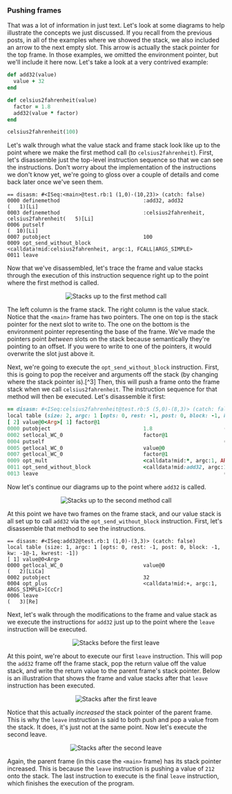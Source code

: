 ### Pushing frames

That was a lot of information in just text. Let's look at some diagrams to help illustrate the concepts we just discussed. If you recall from the previous posts, in all of the examples where we showed the stack, we also included an arrow to the next empty slot. This arrow is actually the stack pointer for the top frame. In those examples, we omitted the environment pointer, but we'll include it here now. Let's take a look at a very contrived example:

```ruby
def add32(value)
  value + 32
end

def celsius2fahrenheit(value)
  factor = 1.8
  add32(value * factor)
end

celsius2fahrenheit(100)
```

Let's walk through what the value stack and frame stack look like up to the point where we make the first method call (to `celsius2fahrenheit`). First, let's disassemble just the top-level instruction sequence so that we can see the instructions. Don't worry about the implementation of the instructions we don't know yet, we're going to gloss over a couple of details and come back later once we've seen them.

```
== disasm: #<ISeq:<main>@test.rb:1 (1,0)-(10,23)> (catch: false)
0000 definemethod                           :add32, add32             (   1)[Li]
0003 definemethod                           :celsius2fahrenheit, celsius2fahrenheit(   5)[Li]
0006 putself                                                          (  10)[Li]
0007 putobject                              100
0009 opt_send_without_block                 <calldata!mid:celsius2fahrenheit, argc:1, FCALL|ARGS_SIMPLE>
0011 leave
```

Now that we've disassembled, let's trace the frame and value stacks through the execution of this instruction sequence right up to the point where the first method is called.

<div align="center">
  <img src="/assets/aoy/part3-step1.svg" alt="Stacks up to the first method call">
</div>

The left column is the frame stack. The right column is the value stack. Notice that the `<main>` frame has two pointers. The one on top is the stack pointer for the next slot to write to. The one on the bottom is the environment pointer representing the base of the frame. We've made the pointers point _between_ slots on the stack because semantically they're pointing to an offset. If you were to write to one of the pointers, it would overwrite the slot just above it.

Next, we're going to execute the `opt_send_without_block` instruction. First, this is going to pop the receiver and arguments off the stack (by changing where the stack pointer is).[^3] Then, this will push a frame onto the frame stack when we call `celsius2fahrenheit`. The instruction sequence for that method will then be executed. Let's disassemble it first:

```ruby
== disasm: #<ISeq:celsius2fahrenheit@test.rb:5 (5,0)-(8,3)> (catch: false)
local table (size: 2, argc: 1 [opts: 0, rest: -1, post: 0, block: -1, kw: -1@-1, kwrest: -1])
[ 2] value@0<Arg>[ 1] factor@1
0000 putobject                              1.8                       (   6)[LiCa]
0002 setlocal_WC_0                          factor@1
0004 putself                                                          (   7)[Li]
0005 getlocal_WC_0                          value@0
0007 getlocal_WC_0                          factor@1
0009 opt_mult                               <calldata!mid:*, argc:1, ARGS_SIMPLE>[CcCr]
0011 opt_send_without_block                 <calldata!mid:add32, argc:1, FCALL|ARGS_SIMPLE>
0013 leave                                                            (   8)[Re]
```

Now let's continue our diagrams up to the point where `add32` is called.

<div align="center">
  <img src="/assets/aoy/part3-step2.svg" alt="Stacks up to the second method call">
</div>

At this point we have two frames on the frame stack, and our value stack is all set up to call `add32` via the `opt_send_without_block` instruction. First, let's disassemble that method to see the instructions.

```
== disasm: #<ISeq:add32@test.rb:1 (1,0)-(3,3)> (catch: false)
local table (size: 1, argc: 1 [opts: 0, rest: -1, post: 0, block: -1, kw: -1@-1, kwrest: -1])
[ 1] value@0<Arg>
0000 getlocal_WC_0                          value@0                   (   2)[LiCa]
0002 putobject                              32
0004 opt_plus                               <calldata!mid:+, argc:1, ARGS_SIMPLE>[CcCr]
0006 leave                                                            (   3)[Re]
```

Next, let's walk through the modifications to the frame and value stack as we execute the instructions for `add32` just up to the point where the `leave` instruction will be executed.

<div align="center">
  <img src="/assets/aoy/part3-step3.svg" alt="Stacks before the first leave">
</div>

At this point, we're about to execute our first `leave` instruction. This will pop the `add32` frame off the frame stack, pop the return value off the value stack, and write the return value to the parent frame's stack pointer. Below is an illustration that shows the frame and value stacks after that `leave` instruction has been executed.

<div align="center">
  <img src="/assets/aoy/part3-step4.svg" alt="Stacks after the first leave">
</div>

Notice that this actually _increased_ the stack pointer of the parent frame. This is why the `leave` instruction is said to both push and pop a value from the stack. It does, it's just not at the same point. Now let's execute the second leave.

<div align="center">
  <img src="/assets/aoy/part3-step5.svg" alt="Stacks after the second leave">
</div>

Again, the parent frame (in this case the `<main>` frame) has its stack pointer increased. This is because the `leave` instruction is pushing a value of `212` onto the stack. The last instruction to execute is the final `leave` instruction, which finishes the execution of the program.

